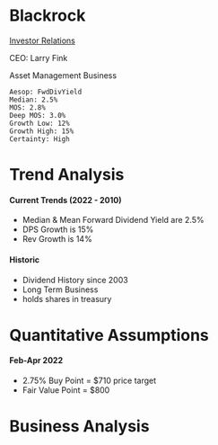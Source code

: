 # Blackrock
[Investor Relations](https://ir.blackrock.com/home/default.aspx)

CEO: Larry Fink

Asset Management Business 

```
Aesop: FwdDivYield
Median: 2.5%
MOS: 2.8%
Deep MOS: 3.0%
Growth Low: 12%
Growth High: 15%
Certainty: High
```


# Trend Analysis
#### Current Trends (2022 - 2010)
- Median & Mean Forward Dividend Yield are 2.5%
- DPS Growth is 15%
- Rev Growth is 14%

#### Historic 
- Dividend History since 2003
- Long Term Business
- holds shares in treasury


# Quantitative Assumptions 
#### Feb-Apr 2022
- 2.75% Buy Point = $710 price target 
- Fair Value Point = $800


# Business Analysis
